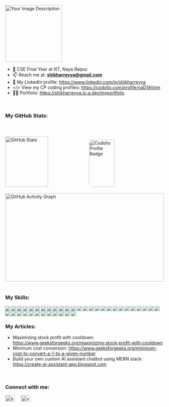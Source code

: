 <img height="180px" style="aspect-ratio: 16/9;" src="https://drive.google.com/uc?id=10ZU06rjhKAh47OwssxVq-5PZECRJ6zrs" alt="Your Image Description">

<br>

- 🏫 CSE Final Year at IIIT, Naya Raipur
- 📫 Reach me at: **shikharreyya@gmail.com**
- 🔗 My LinkedIn profile: https://www.linkedin.com/in/shikharreyya
- </> View my CP coding profiles: https://codolio.com/profile/yaD1AVpm
- 👨‍💻 Portfolio: https://shikharreyya.is-a.dev/myportfolio

<br>

### My GitHub Stats:

<div>
  <img height="160px" width="52%" src="https://github-readme-stats.vercel.app/api?username=poseidon0070&show_icons=true&locale=en&theme=dark" alt="GitHub Stats" />
  <a href="https://codolio.com/profile/yaD1AVpm" target="_blank" title="View my Codolio Profile">
    <img height="150px" width="40%" style="margin-top:50px; border-radius:12px;" src="https://img.shields.io/badge/Codolio-Profile-blueviolet?style=for-the-badge&logo=codemirror&logoColor=white" alt="Codolio Profile Badge" />
  </a>
</div>

<br>


<div style="margin: 0; padding: 0; width: 100%;">
  <img
    src="https://github-readme-activity-graph.vercel.app/graph?username=poseidon0070&bg_color=000000&color=19d784&line=bfd661&point=257024&area=true&hide_border=true" alt="GitHub Activity Graph"
    alt="Your Image Description"
    style="
      display: block;
      width: 100%;
      height: 280px;
      margin: 0;
      padding: 0;
      aspect-ratio: 16/9;
      object-fit: cover;
    "
  />
</div>

<br>

### My Skills:

<img align='left' src="https://img.shields.io/badge/firebase-a08021?style=Social&logo=firebase&logoColor=ffcd34">
<img align='left' src="https://img.shields.io/badge/Next-black?style=Social&logo=next.js&logoColor=white">
<img align='left' src="https://img.shields.io/badge/typescript-%23007ACC.svg?style=Social&logo=typescript&logoColor=white">
<img align='left' src="https://img.shields.io/badge/c++-%2300599C.svg?style=Social&logo=c%2B%2B&logoColor=white">
<img align='left' src="https://img.shields.io/badge/node.js-6DA55F?style=Social&logo=node.js&logoColor=white">
<img align='left' src="https://img.shields.io/badge/express.js-%23404d59.svg?style=Social&logo=express&logoColor=%2361DAFB">
<img align='left' src="https://img.shields.io/badge/bootstrap-%238511FA.svg?style=Social&logo=bootstrap&logoColor=white">
<img align='left' src="https://img.shields.io/badge/tailwindcss-%2338B2AC.svg?style=Social&logo=tailwind-css&logoColor=white">
<img align='left' src="https://img.shields.io/badge/python-3670A0?style=Social&logo=python&logoColor=ffdd54">
<img align='left' src="https://img.shields.io/badge/NPM-%23CB3837.svg?style=Social&logo=npm&logoColor=white">
<img align='left' src="https://img.shields.io/badge/redux-%23593d88.svg?style=Social&logo=redux&logoColor=white">
<img align='left' src="https://img.shields.io/badge/MongoDB-%234ea94b.svg?style=Social&logo=mongodb&logoColor=white">
<img align='left' src="https://img.shields.io/badge/git-%23F05033.svg?style=Social&logo=git&logoColor=white">
<img align='left' src="https://img.shields.io/badge/github-%23121011.svg?style=Social&logo=github&logoColor=white">
<img align='left' src="https://img.shields.io/badge/docker-%230db7ed.svg?style=Social&logo=docker&logoColor=white">
<img align='left' src="https://img.shields.io/badge/postgres-%23316192.svg?style=Social&logo=postgresql&logoColor=white">
<img align='left' src="https://img.shields.io/badge/redis-%23DD0031.svg?style=Social&logo=redis&logoColor=white">
<img align='left' src="https://img.shields.io/badge/Codeforces-445f9d?style=Social&logo=Codeforces&logoColor=white">
<img align='left' src="https://img.shields.io/badge/Leetcode-000000?style=Social&logo=LeetCode&logoColor=#d16c06">
<img align='left' src="https://img.shields.io/badge/nestjs-%23E0234E.svg?style=Social&logo=nestjs&logoColor=white">
<img align='left' src="https://img.shields.io/badge/NODEMON-%23323330.svg?style=Social&logo=nodemon&logoColor=%BBDEAD">
<img align='left' src="https://img.shields.io/badge/react-%2320232a.svg?style=Social&logo=react&logoColor=%2361DAFB">
<img align='left' src="https://img.shields.io/badge/React_Router-CA4245?style=Social&logo=react-router&logoColor=white">
<img align='left' src="https://img.shields.io/badge/SASS-hotpink.svg?style=Social&logo=SASS&logoColor=white">
<img align='left' src="https://img.shields.io/badge/vite-%23646CFF.svg?style=Social&logo=vite&logoColor=white">
<img align='left' src="https://img.shields.io/badge/AWS-%23FF9900.svg?style=Social&logo=amazon-aws&logoColor=white">
<img align='left' src="https://img.shields.io/badge/netlify-%23000000.svg?style=Social&logo=netlify&logoColor=#00C7B7">
<img align='left' src="https://img.shields.io/badge/Render-%46E3B7.svg?style=Social&logo=render&logoColor=white">
<img align='left' src="https://img.shields.io/badge/vercel-%23000000.svg?style=Social&logo=vercel&logoColor=white">
<img align='left' src="https://img.shields.io/badge/Visual%20Studio%20Code-0078d7.svg?style=Social&logo=visual-studio-code&logoColor=white">
<img align='left' src="https://img.shields.io/badge/android%20studio-346ac1?style=Social&logo=android%20studio&logoColor=white">
<img align='left' src="https://img.shields.io/badge/c-%2300599C.svg?style=Social&logo=c&logoColor=white">
<img align='left' src="https://img.shields.io/badge/css3-%231572B6.svg?style=Social&logo=css3&logoColor=white">
<img align='left' src="https://img.shields.io/badge/javascript-%23323330.svg?style=Social&logo=javascript&logoColor=%23F7DF1E">
<img align='left' src="https://img.shields.io/badge/Prisma-3982CE?style=Social&logo=Prisma&logoColor=white">
<img align='left' src="https://img.shields.io/badge/-playwright-%232EAD33?style=Social&logo=playwright&logoColor=white">
<img align='left' src="https://img.shields.io/badge/JWT-black?style=Social&logo=JSON%20web%20tokens">
<img src="https://img.shields.io/badge/FastAPI-005571?style=Social&logo=fastapi">

<br>


### My Articles:

- Maximizing stock profit with cooldown: https://www.geeksforgeeks.org/maximizing-stock-profit-with-cooldown
- Minimum cost conversion: https://www.geeksforgeeks.org/minimum-cost-to-convert-a-1-to-a-given-number
- Build your own custom AI assistant chatbot using MERN stack: https://create-ai-assistant-app.blogspot.com

<br>


### Connect with me:

<p>
<a href="https://www.linkedin.com/in/shikharreyya" target="blank"><img align="center" src="https://raw.githubusercontent.com/rahuldkjain/github-profile-readme-generator/master/src/images/icons/Social/linked-in-alt.svg" alt="shikhar reyya" height="20" width="30" /></a>&nbsp;&nbsp;&nbsp;&nbsp;
<a href="https://twitter.com/voldemort_7585" target="blank"><img align="center" src="https://raw.githubusercontent.com/rahuldkjain/github-profile-readme-generator/master/src/images/icons/Social/twitter.svg" alt="voldemoty_7585" height="20" width="30" /></a> &nbsp;&nbsp;&nbsp;&nbsp;
</p>
